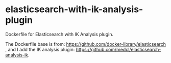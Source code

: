 # elasticsearch-with-ik-analysis-plugin

Dockerfile for Elasticsearch with IK Analysis plugin.

The Dockerfile base is from: https://github.com/docker-library/elasticsearch , and I add the IK analysis plugin: https://github.com/medcl/elasticsearch-analysis-ik. 
